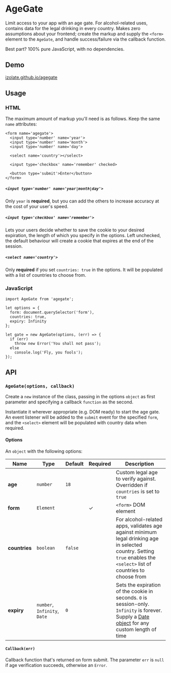 # AgeGate
Limit access to your app with an age gate. For alcohol-related uses, contains data for the legal drinking in every country. Makes zero assumptions about your frontend; create the markup and supply the `<form>` element to the `AgeGate`, and handle success/failure via the callback function.

Best part? 100% pure JavaScript, with no dependencies.

## Demo

[izolate.github.io/agegate](https://izolate.github.io/agegate)

## Usage

### HTML

The maximum amount of markup you'll need is as follows. Keep the same `name` attributes:
```
<form name='agegate'>
  <input type='number' name='year'>
  <input type='number' name='month'>
  <input type='number' name='day'>

  <select name='country'></select>

  <input type='checkbox' name='remember' checked>

  <button type='submit'>Enter</button>
</form>
```

##### `<input type='number' name='year|month|day'>`
Only `year` is **required**, but you can add the others to increase accuracy at the cost of your user's speed.

##### `<input type='checkbox' name='remember'>`
Lets your users decide whether to save the cookie to your desired expiration, the length of which you specify in the options. Left unchecked, the default behaviour will create a cookie that expires at the end of the session.

##### `<select name='country'>`
Only **required** if you set `countries: true` in the options. It will be populated with a list of countries to choose from.

### JavaScript
```
import AgeGate from 'agegate';

let options = {
  form: document.querySelector('form'),
  countries: true,
  expiry: Infinity
};

let gate = new AgeGate(options, (err) => {
  if (err)
    throw new Error('You shall not pass');
  else
    console.log('Fly, you fools');
});
```

## API

### `AgeGate(options, callback)`
Create a `new` instance of the class, passing in the options `object` as first parameter and specifying a callback `function` as the second.

Instantiate it wherever appropriate (e.g. DOM ready) to start the age gate. An event listener will be added to the `submit` event for the specified `form`, and the `<select>` element will be populated with country data when required.

#### Options

An `object` with the following options:

Name | Type | Default | Required | Description
--- | --- | --- | --- | ---
**age** | `number` | `18` | | Custom legal age to verify against. Overridden if `countries` is set to `true`
**form** | `Element` || ✓ | `<form>` DOM element
**countries** | `boolean` | `false` | | For alcohol-related apps, validates age against minimum legal drinking age in selected country. Setting `true` enables the `<select>` list of countries to choose from
**expiry** | `number`, `Infinity`, `Date` | `0` | | Sets the expiration of the cookie in seconds. `0` is session-only. `Infinity` is forever. Supply a [Date object](https://developer.mozilla.org/en-US/docs/Web/JavaScript/Reference/Global_Objects/Date) for any custom length of time

#### `Callback(err)`
Callback function that's returned on form submit. The parameter `err` is `null` if age verification succeeds, otherwise an `Error`.

